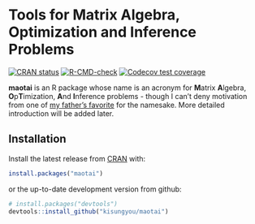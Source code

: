 
<!-- README.md is generated from README.Rmd. Please edit that file -->

# Tools for Matrix Algebra, Optimization and Inference Problems

<!-- badges: start -->

[![CRAN
status](https://www.r-pkg.org/badges/version/maotai)](https://CRAN.R-project.org/package=maotai)
[![R-CMD-check](https://github.com/kisungyou/maotai/workflows/R-CMD-check/badge.svg)](https://github.com/kisungyou/maotai/actions)
[![Codecov test
coverage](https://codecov.io/gh/kisungyou/maotai/branch/master/graph/badge.svg)](https://app.codecov.io/gh/kisungyou/maotai?branch=master)
<!-- badges: end -->

**maotai** is an R package whose name is an acronym for **M**atrix
**A**lgebra, **O**p**T**imization, **A**nd **I**nference problems -
though I can’t deny motivation from one of [my father’s
favorite](https://en.wikipedia.org/wiki/Maotai) for the namesake. More
detailed introduction will be added later.

## Installation

Install the latest release from
[CRAN](https://CRAN.R-project.org/package=maotai) with:

``` r
install.packages("maotai")
```

or the up-to-date development version from github:

``` r
# install.packages("devtools")
devtools::install_github("kisungyou/maotai")
```
